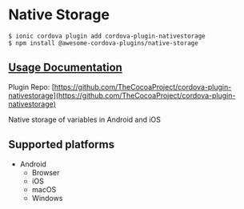 # Native Storage

```
$ ionic cordova plugin add cordova-plugin-nativestorage
$ npm install @awesome-cordova-plugins/native-storage
```

## [Usage Documentation](https://danielsogl.gitbook.io/awesome-cordova-plugins/plugins/native-storage/)

Plugin Repo: [https://github.com/TheCocoaProject/cordova-plugin-nativestorage](https://github.com/TheCocoaProject/cordova-plugin-nativestorage)

Native storage of variables in Android and iOS

## Supported platforms

- Android
  - Browser
  - iOS
  - macOS
  - Windows
  


